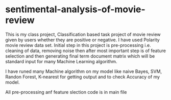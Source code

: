 # sentimental-analysis-of-movie-review

This is my class project, Classification based task project of movie review given by users whether they are positive or negative.
I have used Polarity movie review data set.
Initial step in this project is pre-processing i.e. cleaning of data, removing noise then after most important step is of feature selection and then generating final term document matrix which will be standard input for many Machine Learning algorithm.

I have runed many Machine algorithm on my model like naive Bayes, SVM, Randon Forest, K-nearest for getting output and to check Accuracy of my model.

All pre-processing anf feature slection code is in main file
